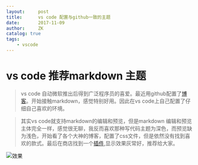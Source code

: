 ```yaml
---
layout:     post
title:      vs code 配置与github一致的主题
date:       2017-11-09
author:     ZK
catalog: true
tags:
    - vscode
---
```



# vs code 推荐markdown 主题

> vs code 自动微软推出后得到广泛程序员的喜爱。最近用github配置了[博客](https://github/zhangkun1117.github.io)。开始接触markdown，感觉特别好用。因此在vs code上自己配置了仔细自己喜欢的环境。

> 其实vs code就支持markdown的编辑和预览，但是markdown 编辑和预览主体完全一样，感觉很无聊，我反而喜欢那种写代码主题为深色，而预览缺为浅色，开始看了各个大神的博客，配置了css文件，但是依然没有找到喜欢的款式。最后在商店找到一个[插件](https://marketplace.visualstudio.com/items?itemName=bierner.markdown-preview-github-styles),显示效果灰常好，推荐给大家。



![效果](https://raw.githubusercontent.com/mjbvz/vscode-github-markdown-preview-style/master/docs/example.png)